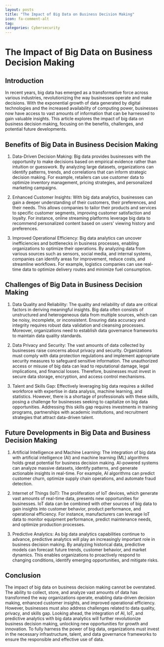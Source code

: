 ```yaml
---
layout: posts
title: "The Impact of Big Data on Business Decision Making"
icon: fa-comment-alt
tag:      
categories: Cybersecurity
---
```



# The Impact of Big Data on Business Decision Making

## Introduction

In recent years, big data has emerged as a transformative force across various industries, revolutionizing the way businesses operate and make decisions. With the exponential growth of data generated by digital technologies and the increased availability of computing power, businesses now have access to vast amounts of information that can be harnessed to gain valuable insights. This article explores the impact of big data on business decision making, focusing on the benefits, challenges, and potential future developments.

## Benefits of Big Data in Business Decision Making

1. Data-Driven Decision Making: Big data provides businesses with the opportunity to make decisions based on empirical evidence rather than intuition or guesswork. By analyzing large datasets, organizations can identify patterns, trends, and correlations that can inform strategic decision making. For example, retailers can use customer data to optimize inventory management, pricing strategies, and personalized marketing campaigns.

2. Enhanced Customer Insights: With big data analytics, businesses can gain a deeper understanding of their customers, their preferences, and their needs. This allows companies to tailor their products and services to specific customer segments, improving customer satisfaction and loyalty. For instance, online streaming platforms leverage big data to recommend personalized content based on users' viewing history and preferences.

3. Improved Operational Efficiency: Big data analytics can uncover inefficiencies and bottlenecks in business processes, enabling organizations to optimize their operations. By analyzing data from various sources such as sensors, social media, and internal systems, companies can identify areas for improvement, reduce costs, and streamline workflows. For example, logistics companies can use real-time data to optimize delivery routes and minimize fuel consumption.

## Challenges of Big Data in Business Decision Making

1. Data Quality and Reliability: The quality and reliability of data are critical factors in deriving meaningful insights. Big data often consists of unstructured and heterogeneous data from multiple sources, which can be noisy, incomplete, or inconsistent. Ensuring data accuracy and integrity requires robust data validation and cleansing processes. Moreover, organizations need to establish data governance frameworks to maintain data quality standards.

2. Data Privacy and Security: The vast amounts of data collected by businesses raise concerns about privacy and security. Organizations must comply with data protection regulations and implement appropriate security measures to safeguard sensitive information. The unauthorized access or misuse of big data can lead to reputational damage, legal implications, and financial losses. Therefore, businesses must invest in secure data storage, encryption, and access control mechanisms.

3. Talent and Skills Gap: Effectively leveraging big data requires a skilled workforce with expertise in data analysis, machine learning, and statistics. However, there is a shortage of professionals with these skills, posing a challenge for businesses seeking to capitalize on big data opportunities. Addressing this skills gap requires investments in training programs, partnerships with academic institutions, and recruitment strategies that attract data-driven talent.

## Future Developments in Big Data and Business Decision Making

1. Artificial Intelligence and Machine Learning: The integration of big data with artificial intelligence (AI) and machine learning (ML) algorithms holds great potential for business decision making. AI-powered systems can analyze massive datasets, identify patterns, and generate actionable insights in real-time. For example, AI algorithms can predict customer churn, optimize supply chain operations, and automate fraud detection.

2. Internet of Things (IoT): The proliferation of IoT devices, which generate vast amounts of real-time data, presents new opportunities for businesses. IoT data can be combined with other sources of big data to gain insights into customer behavior, product performance, and operational efficiency. For instance, manufacturers can leverage IoT data to monitor equipment performance, predict maintenance needs, and optimize production processes.

3. Predictive Analytics: As big data analytics capabilities continue to advance, predictive analytics will play an increasingly important role in business decision making. By analyzing historical data, predictive models can forecast future trends, customer behavior, and market dynamics. This enables organizations to proactively respond to changing conditions, identify emerging opportunities, and mitigate risks.

## Conclusion

The impact of big data on business decision making cannot be overstated. The ability to collect, store, and analyze vast amounts of data has transformed the way organizations operate, enabling data-driven decision making, enhanced customer insights, and improved operational efficiency. However, businesses must also address challenges related to data quality, privacy, and skills gap. Looking ahead, the integration of AI, IoT, and predictive analytics with big data analytics will further revolutionize business decision making, unlocking new opportunities for growth and innovation. To fully harness the power of big data, organizations must invest in the necessary infrastructure, talent, and data governance frameworks to ensure the responsible and effective use of data.